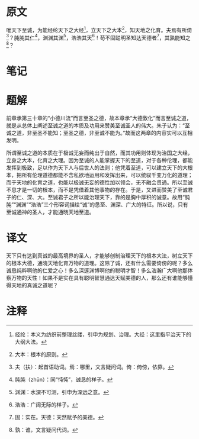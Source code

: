 # 原文
唯天下至诚，为能经纶天下之大经[^1]，立天下之大本[^2]，知天地之化育。夫焉有所倚[^3]？肫肫其仁[^4]，渊渊其渊[^5]，浩浩其天[^6]！苟不固聪明圣知达天德者[^7]，其孰能知之[^8]？
# 笔记

# 题解
前章承第三十章的“小德川流”而言至圣之德，故本章承“大德敦化”而言至诚之道，就是从总体上阐述至诚之道的本质及功用来赞美至诚圣人的伟大。朱子认为：“至诚之道，非至圣不能知；至圣之德，非至诚不能为。”故而这两章的内容实可以互相发明。

所谓至诚之道的本质在于极诚无妄而纯出于自然，而其功用则体现为治国之大经，立身之大本，化育之大理。因为至诚的人能掌握天下的至道，对于各种伦理，都能发挥到极致，足以作为天下人与后世人的法则；他凭着至道，可以建立天下的大根本，把所有伦理道德都能不含私欲地运用和发挥出来，可以统驭千变万化的道理；而于天地的化育之道，也能以极诚无妄的德性加以领会，无不融会贯通。所以至诚不息才是一切的根本，而不是凭借着其他事物的存在。于是，又进而赞美了至诚君子的仁、深、大。至诚君子之所以能治理天下，靠的是胸中厚积的诚意。故用“肫肫”“渊渊”“浩浩”三个形容词描绘“诚”的恳至、渊深、广大的特征。所以说，只有至诚通神的圣人，才能通晓天地至道。


# 译文
天下只有达到真诚的最高境界的圣人，才能够创制治理天下的根本大法，树立天下的根本大德，通晓天地化育万物的道理。这除了诚，还有什么需要倚傍的呢？多么诚恳纯粹啊他的仁爱之心！多么深邃渊博啊他的聪明才智！多么浩瀚广大啊他那体察万物的天性！如果不是实在具有聪明智慧通达天赋美德的人，那么还有谁能够懂得天地的真诚之道呢？
# 注释

[^1]: 经纶：本义为纺织前整理丝缕，引申为规划、治理。大经：这里指平治天下的大纲大法。
[^2]: 大本：根本的原则。
[^3]: 夫（扶）：起首语助词。焉：哪里，文言疑问词。倚：倚傍，依靠。
[^4]: 肫肫（zhūn）：同“忳忳”，诚恳的样子。
[^5]: 渊渊：水深不可测，引申为深远之意。
[^6]: 浩浩：广阔无际的样子。
[^7]: 固：实在。天德：天然赋予的美德。
[^8]: 孰：谁，文言疑问代词。